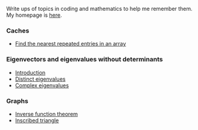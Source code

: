 Write ups of topics in coding and mathematics to help me remember them.
My homepage is [here](https://mwpb.uk).

### Caches

* [Find the nearest repeated entries in an array](nearest_repeated_entries.md)

### Eigenvectors and eigenvalues without determinants

* [Introduction](introEigenvectors.md)
* [Distinct eigenvalues](distinctEigenvalues.md)
* [Complex eigenvalues](complexEigenvalues.md)

### Graphs

* [Inverse function theorem](inverse-function-theorem.md)
* [Inscribed triangle](inscribed.html)	